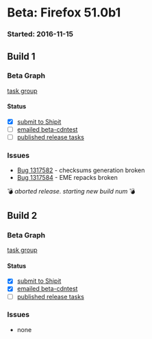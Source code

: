 # Beta: Firefox 51.0b1

### Started: 2016-11-15

## Build 1

### Beta Graph
[task group](https://tools.taskcluster.net/push-inspector/#/uqUkVnzyRTuFOXnkHkVMMQ)


#### Status
- [x] [submit to Shipit](https://wiki.mozilla.org/Release:Release_Automation_on_Mercurial:Starting_a_Release#Submit_to_Ship_It)
- [ ] [emailed beta-cdntest](../how-tos/relpro.md#1-email-drivers-re-release-live-on-test-channel)
- [ ] [published release tasks](../how-tos/relpro.md#3-publish-release)

### Issues
- [Bug 1317582](https://bugzil.la/1317582) - checksums generation broken
- [Bug 1317584](https://bugzil.la/1317584) - EME repacks broken

:bomb: _aborted release. starting new build num_ :bomb:

## Build 2

### Beta Graph
[task group](https://tools.taskcluster.net/push-inspector/#/CZTtgZgzRQ2LaxxIvwobHQ)


#### Status
- [x] [submit to Shipit](https://wiki.mozilla.org/Release:Release_Automation_on_Mercurial:Starting_a_Release#Submit_to_Ship_It)
- [x] [emailed beta-cdntest](../how-tos/relpro.md#1-email-drivers-re-release-live-on-test-channel)
- [ ] [published release tasks](../how-tos/relpro.md#3-publish-release)

### Issues
- none


